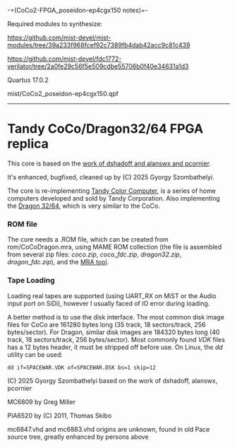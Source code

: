 -=(CoCo2-FPGA_poseidon-ep4cgx150 notes)=-

Required modules to synthesize:

https://github.com/mist-devel/mist-modules/tree/39a233f968fcef92c7389fb4dab42acc9c81c439

https://github.com/mist-devel/fdc1772-verilator/tree/2a0fe29c56f5e509cdbe55706b0f40e34631a1d3

Quartus 17.0.2

mist/CoCo2_poseidon-ep4cgx150.qpf
___
# Tandy CoCo/Dragon32/64 FPGA replica

This core is based on the [work of dshadoff and alanswx and pcornier](https://github.com/MiSTer-devel/CoCo2_MiSTer).

It's enhanced, bugfixed, cleaned up by (C) 2025 Gyorgy Szombathelyi.

The core is re-implementing [Tandy Color Computer](https://en.wikipedia.org/wiki/TRS-80_Color_Computer), is a series of home computers developed and sold by Tandy Corporation.
Also implementing the [Dragon 32/64](https://en.wikipedia.org/wiki/Dragon_32/64), which is very similar to the CoCo.

### ROM file

The core needs a .ROM file, which can be created from rom/CoCoDragon.mra, using MAME ROM collection
(the file is assembled from several zip files: *coco.zip*, *coco_fdc.zip*, *dragon32.zip*, *dragon_fdc.zip*),
and the [MRA tool](https://github.com/mist-devel/mra-tools-c).

### Tape Loading

Loading real tapes are supported (using UART_RX on MiST or the Audio input port on SiDi), however I usually faced of IO error during loading.

A better method is to use the disk interface. The most common disk image files for CoCo are 161280 bytes long (35 track, 18 sectors/track, 256 bytes/sector).
For Dragon, similar disk images are 184320 bytes long (40 track, 18 sectors/track, 256 bytes/sector). Most commonly found *VDK* files has a 12 bytes header,
it must be stripped off before use.
On Linux, the *dd* utility can be used:

```
dd if=SPACEWAR.VDK of=SPACEWAR.DSK bs=1 skip=12
```


(C) 2025 Gyorgy Szombathelyi based on the work of dshadoff, alanswx, pcornier

MC6809 by Greg Miller

PIA6520 by (C) 2011, Thomas Skibo

mc6847.vhd and mc6883.vhd origins are unknown, found in old Pace source tree, greatly enhanced by persons above
